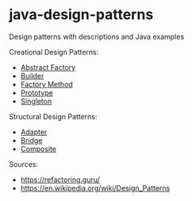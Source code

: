 # java-design-patterns
Design patterns with descriptions and Java examples

Creational Design Patterns:
* [Abstract Factory](abstract-factory/)
* [Builder](builder/)
* [Factory Method](factory-method/)
* [Prototype](prototype/)
* [Singleton](singleton/)

Structural Design Patterns:
* [Adapter](adapter/)
* [Bridge](bridge/)
* [Composite](composite/)

Sources:
* https://refactoring.guru/
* https://en.wikipedia.org/wiki/Design_Patterns
